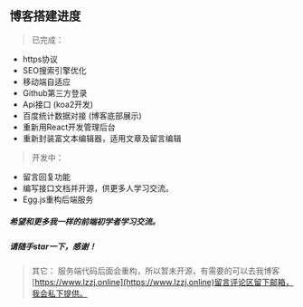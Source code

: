 ## 博客搭建进度
> 已完成：

   - https协议
   - SEO搜索引擎优化
   - 移动端自适应
   - Github第三方登录
   - Api接口 (koa2开发)
   - 百度统计数据对接 (博客底部展示)
   - 重新用React开发管理后台
   - 重新封装富文本编辑器，适用文章及留言编辑

> 开发中：
   - 留言回复功能
   - 编写接口文档并开源，供更多人学习交流。
   - Egg.js重构后端服务

 
##### 希望和更多我一样的前端初学者学习交流。
##### 请随手star一下，感谢！  

> 其它： 服务端代码后面会重构，所以暂未开源，有需要的可以去我博客[https://www.lzzj.online](https://www.lzzj.online)留言评论区留下邮箱，我会私下提供。


